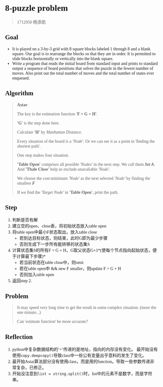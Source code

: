 <font face='Monaco'>

# 8-puzzle problem

> 1712950 杨添凯

## Goal
* It is played on a 3-by-3 grid with 8 square blocks labeled 1 through 8 and a blank square. Our goal is to rearrange the blocks so that they are in order. It is permitted to slide blocks horizontally or vertically into the blank square.
* Write a program that reads the initial board from standard input and prints to standard output a sequence of board positions that solves the puzzle in the fewest number of moves. Also print out the total number of moves and the total number of states ever enqueued.

## Algorithm

> **Astar**.
> 
> The key is the estimation function **'F = G + H'**.
> 
> **'G'** is the step done here.
>
> Calculate **'H'** by *Manhattan Distance*.
> 
> Every situation of the board is a *'Node'*. Or we can see it as a point in 'finding the shortest path'.
> 
> One step makes four situation. 
> 
> **'Table Open'** comprises all possible *'Nodes'* in the next step. We call them ***Set A***. And **'Tbale Close'** help us exclude unavaliable *'Node'*.
> 
> We choose the cost-minimum *'Node'* as the next selected *'Node'* by finding the smallest ***F***
> 
> If we find the *'Target Node'* in **'Table Open'**, print the path.

## Step
1. 判断是否有解
2. 建立空的open、close表，将初始状态放入table open
3. 将table open中最小F状态取出，放入table close
    * 若到达目标状态，则结束，此时G即为最少步骤
    * 否则生成下一步所有能转移的状态集S
4. 计算状态集S的所有F = G + H，G取父状态G+1*(使每个节点指向起始状态，便于计算最下步骤)*
    * 若当前状态在table close中，则omit
    * 若在table open中 && new F smaller，则update F = G + H
    * 否则加入table open
5. 返回step 2.

## Problem

> It may speed very long time to get the result in some complex situation. (more the one minute...)
> 
> Can 'estimate function' be more accurate?

## Reflection
1. python中复杂数据结构的‘=’传递的是地址，指向的内存没有变化。
最开始没有使用`copy.deepcopy()`导致class中一些公有变量出乎意料的发生了变化。
2. 最开始Astar算法部分没有使用class，而是用的function。导致一些参数传递非常复杂，已修正。
3. 开始没注意到`list = string.split()`时，list中的元素不是数字，而是字符串。